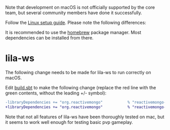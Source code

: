 Note that development on macOS is not officially supported by the core team, but several community members have done it successfully.

Follow the [Linux setup guide](Lichess-Development-Onboarding). Please note the following differences:

It is recommended to use the [homebrew](https://brew.sh/) package manager. Most dependencies can be installed from there.

# lila-ws

The following change needs to be made for lila-ws to run correctly on macOS.

Edit [build.sbt](https://github.com/ornicar/lila-ws/blob/master/build.sbt) to make the following change (replace the red line with the green contents, without the leading +/- symbol):
```diff
-libraryDependencies += "org.reactivemongo"           % "reactivemongo-shaded-native"  % s"$reactivemongoVersion-linux-x86-64"
+libraryDependencies += "org.reactivemongo"           % "reactivemongo-shaded-native"  % s"$reactivemongoVersion-osx-x86-64"
```

Note that not all features of lila-ws have been thoroughly tested on mac, but it seems to work well enough for testing basic pvp gameplay.